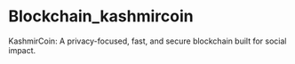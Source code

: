 # Blockchain_kashmircoin
KashmirCoin: A privacy-focused, fast, and secure blockchain built for social impact.
